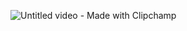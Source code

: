 
![Untitled video - Made with Clipchamp](https://github.com/user-attachments/assets/88b2c4be-86ce-409e-b1f8-ca255b4c0a3e)
